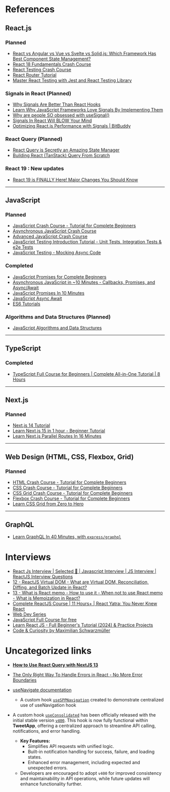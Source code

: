 # References

## React.js  
### **Planned**  
- [React vs Angular vs Vue vs Svelte vs Solid.js: Which Framework Has Best Component State Management?](https://www.youtube.com/watch?v=VIoLrJCnX70)  
- [React 18 Fundamentals Crash Course](https://www.youtube.com/watch?v=jLS0TkAHvRg)  
- [React Testing Crash Course](https://www.youtube.com/watch?v=OVNjsIto9xM)  
- [React Router Tutorial](https://www.youtube.com/watch?v=UWYOC8g5N_0&list=PLC3y8-rFHvwjkxt8TOteFdT_YmzwpBlrG)  
- [Master React Testing with Jest and React Testing Library](https://www.youtube.com/watch?v=NLFPvO8_hMQ&t=537s)

### **Signals in React** (Planned)  
- [Why Signals Are Better Than React Hooks](https://www.youtube.com/watch?v=SO8lBVWF2Y8)  
- [Learn Why JavaScript Frameworks Love Signals By Implementing Them](https://www.youtube.com/watch?v=1TSLEzNzGQM)  
- [Why are people SO obsessed with useSignal()](https://www.youtube.com/watch?v=lXDDNM5rZQI)  
- [Signals In React Will BLOW Your Mind](https://www.youtube.com/watch?v=bQivsR1kUSU)  
- [Optimizing React.js Performance with Signals | BitBuddy](https://www.youtube.com/watch?v=Y86kgiUC3n0)  

### **React Query** (Planned)  
- [React Query is Secretly an Amazing State Manager](https://www.youtube.com/watch?v=0X3TlVklT-A)  
- [Building React (TanStack) Query From Scratch](https://www.youtube.com/watch?v=YmrnPOgOvy4)  


### **React 19 : New updates**
- [React 19 is FINALLY Here! Major Changes You Should Know](https://www.youtube.com/watch?v=S2kOF-W-xos)

---

## JavaScript  
### **Planned**  
- [JavaScript Crash Course - Tutorial for Complete Beginners](https://www.youtube.com/watch?v=XIOLqoPHCJ4)  
- [Asynchronous JavaScript Crash Course](https://www.youtube.com/watch?v=exBgWAIeIeg)  
- [Advanced JavaScript Crash Course](https://www.youtube.com/watch?v=R9I85RhI7Cg)  
- [JavaScript Testing Introduction Tutorial - Unit Tests, Integration Tests & e2e Tests](https://www.youtube.com/watch?v=r9HdJ8P6GQI)  
- [JavaScript Testing - Mocking Async Code](https://www.youtube.com/watch?v=4Fl5GH4eYZ8)  

### **Completed**  
- [JavaScript Promises for Complete Beginners](https://www.youtube.com/watch?v=YiYtwbnPfkY)  
- [Asynchronous JavaScript in ~10 Minutes - Callbacks, Promises, and Async/Await](https://www.youtube.com/watch?v=670f71LTWpM)  
- [JavaScript Promises In 10 Minutes](https://www.youtube.com/watch?v=DHvZLI7Db8E)  
- [JavaScript Async Await](https://www.youtube.com/watch?v=V_Kr9OSfDeU)  
- [ES6 Tutorials](https://www.youtube.com/watch?v=DHvZLI7Db8E&list=PLZlA0Gpn_vH-0FlQnruw2rd1HuiYJHHkm)


### **Algorithms and Data Structures** (Planned)  
- [JavaScript Algorithms and Data Structures](https://www.youtube.com/watch?v=coqQwbDezUA&list=PLC3y8-rFHvwjPxNAKvZpdnsr41E0fCMMP)  

---

## TypeScript  
### **Completed**  
- [TypeScript Full Course for Beginners | Complete All-in-One Tutorial | 8 Hours](https://www.youtube.com/watch?v=gieEQFIfgYc)  

---

## Next.js  
### **Planned**  
- [Next.js 14 Tutorial](https://www.youtube.com/watch?v=ZjAqacIC_3c&list=PLC3y8-rFHvwjOKd6gdf4QtV1uYNiQnruI)  
- [Learn Next.js 15 in 1 hour - Beginner Tutorial](https://www.youtube.com/watch?v=_EgI9WH8q1A)  
- [Learn Next.js Parallel Routes In 16 Minutes](https://www.youtube.com/watch?v=wi8kF8UniUI&list=PLZlA0Gpn_vH8Bqoo3cG2tpSwiZ2VZyu51)  

---

## Web Design (HTML, CSS, Flexbox, Grid)  
### **Planned**  
- [HTML Crash Course - Tutorial for Complete Beginners](https://www.youtube.com/watch?v=N8YMl4Ezp4g)  
- [CSS Crash Course - Tutorial for Complete Beginners](https://www.youtube.com/watch?v=Icf5D3fEKbM)  
- [CSS Grid Crash Course - Tutorial for Complete Beginners](https://www.youtube.com/watch?v=p4Ith5qRM1g)  
- [Flexbox Crash Course - Tutorial for Complete Beginners](https://www.youtube.com/watch?v=z62f2k38s64)  
- [Learn CSS Grid from Zero to Hero](https://www.youtube.com/watch?v=jDCbgyf5Bg4)

---
## GraphQL
- [Learn GraphQL In 40 Minutes, with `express/graphql`](https://www.youtube.com/watch?v=ZQL7tL2S0oQ)


# Interviews
- [React Js Interview | Selected 🎉 | Javascript Interview | JS Interview | ReactJS Interview Questions](https://www.youtube.com/watch?v=MBYbbSJsfXo)
- [12 - ReactJS Virtual DOM - What are Virtual DOM, Reconciliation, Diffing, and Batch Update in React?](https://www.youtube.com/watch?v=rysTbzKOEO0)
- [13 - What is React memo - How to use it - When not to use React memo - What is Memoization in React?](https://www.youtube.com/watch?v=qGGu46ZoMqQ)
- [Complete ReactJS Course | 11 Hours+ | React Yatra: You Never Knew React](https://www.youtube.com/watch?v=xNQo6gEl16g)
- [Web Dev Series](https://www.youtube.com/watch?v=HGTJBPNC-Gw&list=PLZPZq0r_RZOPP5Yjt6IqgytMRY5uLt4y3)
- [JavaScript Full Course for free](https://www.youtube.com/watch?v=lfmg-EJ8gm4)
- [Learn React JS - Full Beginner's Tutorial (2024) & Practice Projects](https://www.youtube.com/watch?v=x4rFhThSX04)
- [Code & Curiosity by Maximilian Schwarzmüller](https://www.youtube.com/watch?v=AYxzfDUmWUE&list=PLg_-ZSpC5BWJqe6vX3MVggfJ6Zr0j9E_n)


# Uncategorized links
- [**How to Use React Query with NextJS 13**](https://www.youtube.com/watch?v=G0BmM-L5FoE)
- [The Only Right Way To Handle Errors in React - No More Error Boundaries](https://www.youtube.com/watch?v=0LpLxEUephc&t=117s)
- [useNavigate documentation](https://api.reactrouter.com/v7/functions/react_router.useNavigate)
  - A custom hook [`useSPPNavigation`](https://github.com/sameer05515/react-projects/blob/master/learn-react/TweetApp/frontend/src/common/hooks/useSPPNavigation/index.jsx) created to demonstrate centralized use of useNavigation hook

- A custom hook [`useConsolidated`](https://github.com/sameer05515/react-projects/tree/master/learn-react/TweetApp/frontend/src/common/hooks/useConsolidated) has been officially released with the initial stable version [`v400`](https://github.com/sameer05515/react-projects/blob/master/learn-react/TweetApp/frontend/src/common/hooks/useConsolidated/releases/v400.jsx). This hook is now fully functional within **TweetApp**, offering a centralized approach to streamline API calling, notifications, and error handling. 
  - **Key Features:**
    - Simplifies API requests with unified logic.
    - Built-in notification handling for success, failure, and loading states.
    - Enhanced error management, including expected and unexpected errors.
  - Developers are encouraged to adopt `v400` for improved consistency and maintainability in API operations, while future updates will enhance functionality further.
